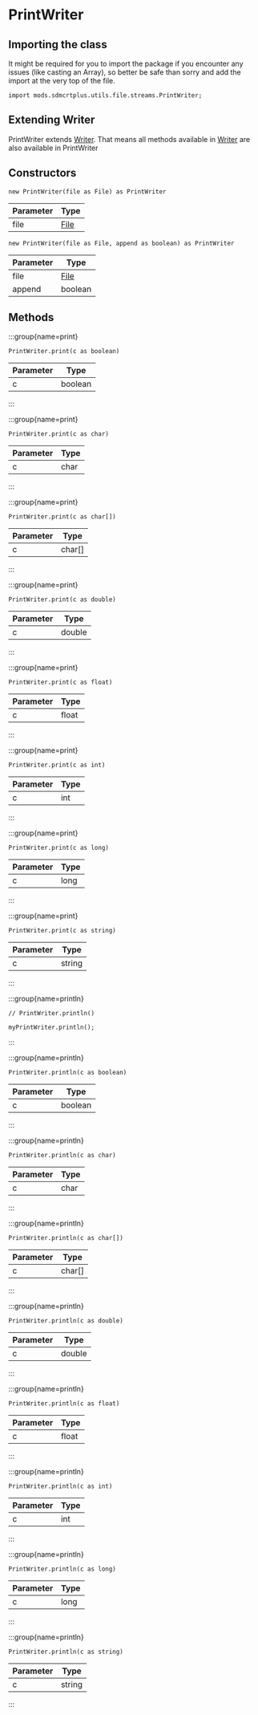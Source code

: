 # PrintWriter

## Importing the class

It might be required for you to import the package if you encounter any issues (like casting an Array), so better be safe than sorry and add the import at the very top of the file.
```zenscript
import mods.sdmcrtplus.utils.file.streams.PrintWriter;
```


## Extending Writer

PrintWriter extends [Writer](/mods/sdmcrtplus/utils/file/Writer). That means all methods available in [Writer](/mods/sdmcrtplus/utils/file/Writer) are also available in PrintWriter

## Constructors


```zenscript
new PrintWriter(file as File) as PrintWriter
```
| Parameter |                   Type                   |
|-----------|------------------------------------------|
| file      | [File](/mods/sdmcrtplus/utils/file/File) |



```zenscript
new PrintWriter(file as File, append as boolean) as PrintWriter
```
| Parameter |                   Type                   |
|-----------|------------------------------------------|
| file      | [File](/mods/sdmcrtplus/utils/file/File) |
| append    | boolean                                  |



## Methods

:::group{name=print}

```zenscript
PrintWriter.print(c as boolean)
```

| Parameter |  Type   |
|-----------|---------|
| c         | boolean |


:::

:::group{name=print}

```zenscript
PrintWriter.print(c as char)
```

| Parameter | Type |
|-----------|------|
| c         | char |


:::

:::group{name=print}

```zenscript
PrintWriter.print(c as char[])
```

| Parameter |  Type  |
|-----------|--------|
| c         | char[] |


:::

:::group{name=print}

```zenscript
PrintWriter.print(c as double)
```

| Parameter |  Type  |
|-----------|--------|
| c         | double |


:::

:::group{name=print}

```zenscript
PrintWriter.print(c as float)
```

| Parameter | Type  |
|-----------|-------|
| c         | float |


:::

:::group{name=print}

```zenscript
PrintWriter.print(c as int)
```

| Parameter | Type |
|-----------|------|
| c         | int  |


:::

:::group{name=print}

```zenscript
PrintWriter.print(c as long)
```

| Parameter | Type |
|-----------|------|
| c         | long |


:::

:::group{name=print}

```zenscript
PrintWriter.print(c as string)
```

| Parameter |  Type  |
|-----------|--------|
| c         | string |


:::

:::group{name=println}

```zenscript
// PrintWriter.println()

myPrintWriter.println();
```

:::

:::group{name=println}

```zenscript
PrintWriter.println(c as boolean)
```

| Parameter |  Type   |
|-----------|---------|
| c         | boolean |


:::

:::group{name=println}

```zenscript
PrintWriter.println(c as char)
```

| Parameter | Type |
|-----------|------|
| c         | char |


:::

:::group{name=println}

```zenscript
PrintWriter.println(c as char[])
```

| Parameter |  Type  |
|-----------|--------|
| c         | char[] |


:::

:::group{name=println}

```zenscript
PrintWriter.println(c as double)
```

| Parameter |  Type  |
|-----------|--------|
| c         | double |


:::

:::group{name=println}

```zenscript
PrintWriter.println(c as float)
```

| Parameter | Type  |
|-----------|-------|
| c         | float |


:::

:::group{name=println}

```zenscript
PrintWriter.println(c as int)
```

| Parameter | Type |
|-----------|------|
| c         | int  |


:::

:::group{name=println}

```zenscript
PrintWriter.println(c as long)
```

| Parameter | Type |
|-----------|------|
| c         | long |


:::

:::group{name=println}

```zenscript
PrintWriter.println(c as string)
```

| Parameter |  Type  |
|-----------|--------|
| c         | string |


:::


